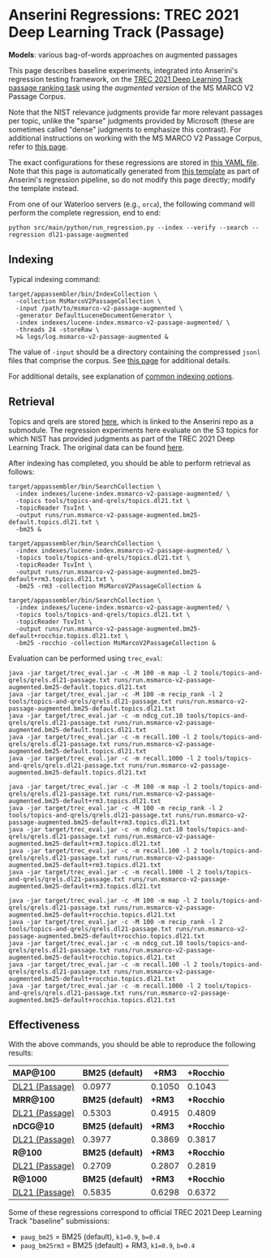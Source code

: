 # Anserini Regressions: TREC 2021 Deep Learning Track (Passage)

**Models**: various bag-of-words approaches on augmented passages

This page describes baseline experiments, integrated into Anserini's regression testing framework, on the [TREC 2021 Deep Learning Track passage ranking task](https://trec.nist.gov/data/deep2021.html) using the _augmented version_ of the MS MARCO V2 Passage Corpus.

Note that the NIST relevance judgments provide far more relevant passages per topic, unlike the "sparse" judgments provided by Microsoft (these are sometimes called "dense" judgments to emphasize this contrast).
For additional instructions on working with the MS MARCO V2 Passage Corpus, refer to [this page](../../docs/experiments-msmarco-v2.md).

The exact configurations for these regressions are stored in [this YAML file](../../src/main/resources/regression/dl21-passage-augmented.yaml).
Note that this page is automatically generated from [this template](../../src/main/resources/docgen/templates/dl21-passage-augmented.template) as part of Anserini's regression pipeline, so do not modify this page directly; modify the template instead.

From one of our Waterloo servers (e.g., `orca`), the following command will perform the complete regression, end to end:

```
python src/main/python/run_regression.py --index --verify --search --regression dl21-passage-augmented
```

## Indexing

Typical indexing command:

```
target/appassembler/bin/IndexCollection \
  -collection MsMarcoV2PassageCollection \
  -input /path/to/msmarco-v2-passage-augmented \
  -generator DefaultLuceneDocumentGenerator \
  -index indexes/lucene-index.msmarco-v2-passage-augmented/ \
  -threads 24 -storeRaw \
  >& logs/log.msmarco-v2-passage-augmented &
```

The value of `-input` should be a directory containing the compressed `jsonl` files that comprise the corpus.
See [this page](../../docs/experiments-msmarco-v2.md) for additional details.

For additional details, see explanation of [common indexing options](../../docs/common-indexing-options.md).

## Retrieval

Topics and qrels are stored [here](https://github.com/castorini/anserini-tools/tree/master/topics-and-qrels), which is linked to the Anserini repo as a submodule.
The regression experiments here evaluate on the 53 topics for which NIST has provided judgments as part of the TREC 2021 Deep Learning Track.
The original data can be found [here](https://trec.nist.gov/data/deep2021.html).

After indexing has completed, you should be able to perform retrieval as follows:

```
target/appassembler/bin/SearchCollection \
  -index indexes/lucene-index.msmarco-v2-passage-augmented/ \
  -topics tools/topics-and-qrels/topics.dl21.txt \
  -topicReader TsvInt \
  -output runs/run.msmarco-v2-passage-augmented.bm25-default.topics.dl21.txt \
  -bm25 &

target/appassembler/bin/SearchCollection \
  -index indexes/lucene-index.msmarco-v2-passage-augmented/ \
  -topics tools/topics-and-qrels/topics.dl21.txt \
  -topicReader TsvInt \
  -output runs/run.msmarco-v2-passage-augmented.bm25-default+rm3.topics.dl21.txt \
  -bm25 -rm3 -collection MsMarcoV2PassageCollection &

target/appassembler/bin/SearchCollection \
  -index indexes/lucene-index.msmarco-v2-passage-augmented/ \
  -topics tools/topics-and-qrels/topics.dl21.txt \
  -topicReader TsvInt \
  -output runs/run.msmarco-v2-passage-augmented.bm25-default+rocchio.topics.dl21.txt \
  -bm25 -rocchio -collection MsMarcoV2PassageCollection &
```

Evaluation can be performed using `trec_eval`:

```
java -jar target/trec_eval.jar -c -M 100 -m map -l 2 tools/topics-and-qrels/qrels.dl21-passage.txt runs/run.msmarco-v2-passage-augmented.bm25-default.topics.dl21.txt
java -jar target/trec_eval.jar -c -M 100 -m recip_rank -l 2 tools/topics-and-qrels/qrels.dl21-passage.txt runs/run.msmarco-v2-passage-augmented.bm25-default.topics.dl21.txt
java -jar target/trec_eval.jar -c -m ndcg_cut.10 tools/topics-and-qrels/qrels.dl21-passage.txt runs/run.msmarco-v2-passage-augmented.bm25-default.topics.dl21.txt
java -jar target/trec_eval.jar -c -m recall.100 -l 2 tools/topics-and-qrels/qrels.dl21-passage.txt runs/run.msmarco-v2-passage-augmented.bm25-default.topics.dl21.txt
java -jar target/trec_eval.jar -c -m recall.1000 -l 2 tools/topics-and-qrels/qrels.dl21-passage.txt runs/run.msmarco-v2-passage-augmented.bm25-default.topics.dl21.txt

java -jar target/trec_eval.jar -c -M 100 -m map -l 2 tools/topics-and-qrels/qrels.dl21-passage.txt runs/run.msmarco-v2-passage-augmented.bm25-default+rm3.topics.dl21.txt
java -jar target/trec_eval.jar -c -M 100 -m recip_rank -l 2 tools/topics-and-qrels/qrels.dl21-passage.txt runs/run.msmarco-v2-passage-augmented.bm25-default+rm3.topics.dl21.txt
java -jar target/trec_eval.jar -c -m ndcg_cut.10 tools/topics-and-qrels/qrels.dl21-passage.txt runs/run.msmarco-v2-passage-augmented.bm25-default+rm3.topics.dl21.txt
java -jar target/trec_eval.jar -c -m recall.100 -l 2 tools/topics-and-qrels/qrels.dl21-passage.txt runs/run.msmarco-v2-passage-augmented.bm25-default+rm3.topics.dl21.txt
java -jar target/trec_eval.jar -c -m recall.1000 -l 2 tools/topics-and-qrels/qrels.dl21-passage.txt runs/run.msmarco-v2-passage-augmented.bm25-default+rm3.topics.dl21.txt

java -jar target/trec_eval.jar -c -M 100 -m map -l 2 tools/topics-and-qrels/qrels.dl21-passage.txt runs/run.msmarco-v2-passage-augmented.bm25-default+rocchio.topics.dl21.txt
java -jar target/trec_eval.jar -c -M 100 -m recip_rank -l 2 tools/topics-and-qrels/qrels.dl21-passage.txt runs/run.msmarco-v2-passage-augmented.bm25-default+rocchio.topics.dl21.txt
java -jar target/trec_eval.jar -c -m ndcg_cut.10 tools/topics-and-qrels/qrels.dl21-passage.txt runs/run.msmarco-v2-passage-augmented.bm25-default+rocchio.topics.dl21.txt
java -jar target/trec_eval.jar -c -m recall.100 -l 2 tools/topics-and-qrels/qrels.dl21-passage.txt runs/run.msmarco-v2-passage-augmented.bm25-default+rocchio.topics.dl21.txt
java -jar target/trec_eval.jar -c -m recall.1000 -l 2 tools/topics-and-qrels/qrels.dl21-passage.txt runs/run.msmarco-v2-passage-augmented.bm25-default+rocchio.topics.dl21.txt
```

## Effectiveness

With the above commands, you should be able to reproduce the following results:

| **MAP@100**                                                                                                  | **BM25 (default)**| **+RM3**  | **+Rocchio**|
|:-------------------------------------------------------------------------------------------------------------|-----------|-----------|-----------|
| [DL21 (Passage)](https://microsoft.github.io/msmarco/TREC-Deep-Learning)                                     | 0.0977    | 0.1050    | 0.1043    |
| **MRR@100**                                                                                                  | **BM25 (default)**| **+RM3**  | **+Rocchio**|
| [DL21 (Passage)](https://microsoft.github.io/msmarco/TREC-Deep-Learning)                                     | 0.5303    | 0.4915    | 0.4809    |
| **nDCG@10**                                                                                                  | **BM25 (default)**| **+RM3**  | **+Rocchio**|
| [DL21 (Passage)](https://microsoft.github.io/msmarco/TREC-Deep-Learning)                                     | 0.3977    | 0.3869    | 0.3817    |
| **R@100**                                                                                                    | **BM25 (default)**| **+RM3**  | **+Rocchio**|
| [DL21 (Passage)](https://microsoft.github.io/msmarco/TREC-Deep-Learning)                                     | 0.2709    | 0.2807    | 0.2819    |
| **R@1000**                                                                                                   | **BM25 (default)**| **+RM3**  | **+Rocchio**|
| [DL21 (Passage)](https://microsoft.github.io/msmarco/TREC-Deep-Learning)                                     | 0.5835    | 0.6298    | 0.6372    |

Some of these regressions correspond to official TREC 2021 Deep Learning Track "baseline" submissions:

+ `paug_bm25` = BM25 (default), `k1=0.9`, `b=0.4`
+ `paug_bm25rm3` = BM25 (default) + RM3, `k1=0.9`, `b=0.4`
